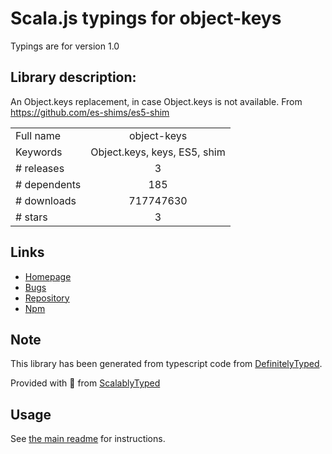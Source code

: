 
# Scala.js typings for object-keys

Typings are for version 1.0

## Library description:
An Object.keys replacement, in case Object.keys is not available. From https://github.com/es-shims/es5-shim

|                    |                 |
| ------------------ | :-------------: |
| Full name          | object-keys |
| Keywords           | Object.keys, keys, ES5, shim |
| # releases         | 3 |
| # dependents       | 185 |
| # downloads        | 717747630 |
| # stars            | 3 |

## Links
- [Homepage](https://github.com/ljharb/object-keys#readme)
- [Bugs](https://github.com/ljharb/object-keys/issues)
- [Repository](https://github.com/ljharb/object-keys)
- [Npm](https://www.npmjs.com/package/object-keys)
    


## Note
This library has been generated from typescript code from [DefinitelyTyped](https://definitelytyped.org).

Provided with :purple_heart: from [ScalablyTyped](https://github.com/oyvindberg/ScalablyTyped)

## Usage
See [the main readme](../../readme.md) for instructions.


